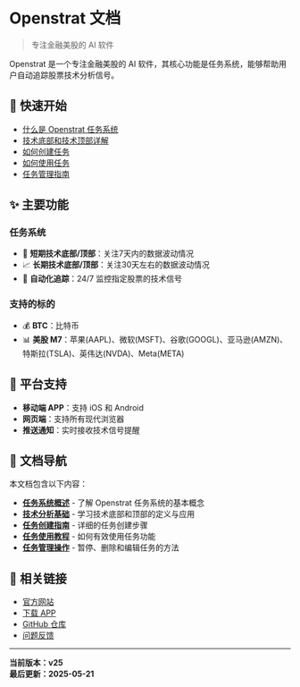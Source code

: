 # Openstrat 文档

> 专注金融美股的 AI 软件

Openstrat 是一个专注金融美股的 AI 软件，其核心功能是任务系统，能够帮助用户自动追踪股票技术分析信号。

## 🚀 快速开始

- [什么是 Openstrat 任务系统](guide/task-system.md)
- [技术底部和技术顶部详解](guide/technical-analysis.md)
- [如何创建任务](guide/create-task.md)
- [如何使用任务](guide/use-task.md)
- [任务管理指南](guide/manage-task.md)

## ✨ 主要功能

### 任务系统
- 🎯 **短期技术底部/顶部**：关注7天内的数据波动情况
- 📈 **长期技术底部/顶部**：关注30天左右的数据波动情况
- 🔄 **自动化追踪**：24/7 监控指定股票的技术信号

### 支持的标的
- 💰 **BTC**：比特币
- 📊 **美股 M7**：苹果(AAPL)、微软(MSFT)、谷歌(GOOGL)、亚马逊(AMZN)、特斯拉(TSLA)、英伟达(NVDA)、Meta(META)

## 📱 平台支持

- **移动端 APP**：支持 iOS 和 Android
- **网页端**：支持所有现代浏览器
- **推送通知**：实时接收技术信号提醒

## 📖 文档导航

本文档包含以下内容：

- **[任务系统概述](guide/task-system.md)** - 了解 Openstrat 任务系统的基本概念
- **[技术分析基础](guide/technical-analysis.md)** - 学习技术底部和顶部的定义与应用
- **[任务创建指南](guide/create-task.md)** - 详细的任务创建步骤
- **[任务使用教程](guide/use-task.md)** - 如何有效使用任务功能
- **[任务管理操作](guide/manage-task.md)** - 暂停、删除和编辑任务的方法

## 🔗 相关链接

- [官方网站](https://openstrat.ai)
- [下载 APP](https://apps.apple.com/us/app/openstrat/id6502381334)
- [GitHub 仓库](https://github.com/openstratai/doc)
- [问题反馈](https://github.com/openstratai/doc/issues)

---

**当前版本：v25**  
**最后更新：2025-05-21**